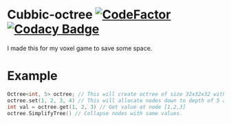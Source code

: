 # Cubbic-octree [![CodeFactor](https://www.codefactor.io/repository/github/markusgod/cubic-octree/badge/master)](https://www.codefactor.io/repository/github/markusgod/cubic-octree/overview/master) [![Codacy Badge](https://app.codacy.com/project/badge/Grade/002dc8d796c34fc799801662452fa004)](https://www.codacy.com/manual/markusgod/cubic-octree?utm_source=github.com&amp;utm_medium=referral&amp;utm_content=markusgod/cubic-octree&amp;utm_campaign=Badge_Grade)
I made this for my voxel game to save some space.

# Example
```c++
Octree<int, 5> octree; // This will create octree of size 32x32x32 with only root node allocated
octree.set(1, 2, 3, 4) // This will allocate nodes down to depth of 5 and set node at position [1,2,3] to value 4.
int val = octree.get(1, 2, 3) // Get value at node [1,2,3]
octree.SimplifyTree() // Collapse nodes with same values.
```
